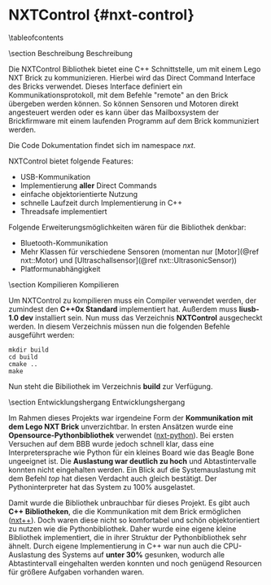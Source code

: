 NXTControl {#nxt-control}
===

\tableofcontents

\section Beschreibung Beschreibung

Die NXTControl Bibliothek bietet eine C++ Schnittstelle, um mit einem
Lego NXT Brick zu kommunizieren. Hierbei wird das Direct Command
Interface des Bricks verwendet. Dieses Interface definiert ein
Kommunikationsprotokoll, mit dem Befehle "remote" an den Brick übergeben
werden können. So können Sensoren und Motoren direkt angesteuert werden
oder es kann über das Mailboxsystem der Brickfirmware mit einem
laufenden Programm auf dem Brick kommuniziert werden.

Die Code Dokumentation findet sich im namespace *nxt*.

NXTControl bietet folgende Features:
* USB-Kommunikation
* Implementierung __aller__ Direct Commands
* einfache objektorientierte Nutzung
* schnelle Laufzeit durch Implementierung in C++
* Threadsafe implementiert

Folgende Erweiterungsmöglichkeiten wären für die Bibliothek denkbar:
* Bluetooth-Kommunikation
* Mehr Klassen für verschiedene Sensoren (momentan nur
[Motor](@ref nxt::Motor) und [Ultraschallsensor](@ref nxt::UltrasonicSensor))
* Platformunabhängigkeit

\section Kompilieren Kompilieren

Um NXTControl zu kompilieren muss ein Compiler verwendet werden, der 
zumindest den __C++0x Standard__ implementiert hat. Außerdem muss 
__liusb-1.0 dev__ installiert sein. Nun muss das Verzeichnis 
__NXTControl__ ausgecheckt werden. In diesem Verzeichnis müssen nun 
die folgenden Befehle ausgeführt werden:

~~~
mkdir build
cd build
cmake ..
make
~~~

Nun steht die Bibiliothek im Verzeichnis __build__ zur Verfügung.

\section Entwicklungshergang Entwicklungshergang

Im Rahmen dieses Projekts war irgendeine Form der __Kommunikation mit dem
Lego NXT Brick__ unverzichtbar. In ersten Ansätzen wurde eine
__Opensource-Pythonbibliothek__ verwendet
([nxt-python](https://code.google.com/p/nxt-python/)). Bei ersten
Versuchen auf dem BBB wurde jedoch schnell klar, dass eine
Interpretersprache wie Python für ein kleines Board wie das Beagle Bone
ungeeignet ist. Die __Auslastung war deutlich zu hoch__ und Abtastintervalle
konnten nicht eingehalten werden. Ein Blick auf die Systemauslastung
mit dem Befehl *top* hat diesen Verdacht auch gleich bestätigt. Der
Pythoninterpreter hat das System zu 100% ausgelastet.

Damit wurde die Bibliothek unbrauchbar für dieses Projekt. Es gibt auch
__C++ Bibliotheken__, die die Kommunikation mit dem Brick ermöglichen
([nxt++](https://github.com/cmwslw/nxt-plus-plus)). Doch waren diese
nicht so komfortabel und schön objektorientiert zu nutzen wie die
Pythonbibliothek. Daher wurde eine eigene kleine Bibliothek
implementiert, die in ihrer Struktur der Pythonbibliothek sehr ähnelt.
Durch eigene Implementierung in C++ war nun auch die CPU-Auslastung des
Systems auf __unter 30%__ gesunken, wodurch alle Abtastintervall eingehalten
werden konnten und noch genügend Resourcen für größere Aufgaben
vorhanden waren.
